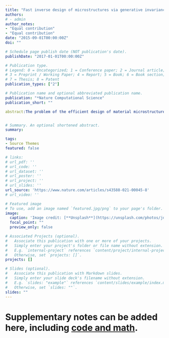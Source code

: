 ```yaml
---
title: "Fast inverse design of microstructures via generative invariance networks"
authors:
# - admin
author_notes:
- "Equal contribution"
- "Equal contribution"
date: "2015-09-01T00:00:00Z"
doi: ""

# Schedule page publish date (NOT publication's date).
publishDate: "2017-01-01T00:00:00Z"

# Publication type.
# Legend: 0 = Uncategorized; 1 = Conference paper; 2 = Journal article;
# 3 = Preprint / Working Paper; 4 = Report; 5 = Book; 6 = Book section;
# 7 = Thesis; 8 = Patent
publication_types: ["2"]

# Publication name and optional abbreviated publication name.
publication: "*Nature Computational Science"
publication_short: ""

abstract:The problem of the efficient design of material microstructures exhibiting desired properties spans a variety of engineering and science applications. The ability to rapidly generate microstructures that exhibit user-specified property distributions can transform the iterative process of traditional microstructure-sensitive design. We reformulate the microstructure design process using a constrained generative adversarial network (GAN) model. This approach explicitly encodes invariance constraints within GANs to generate two-phase morphologies for photovoltaic applications obeying design specifications: specifically, user-defined short-circuit current density and fill factor combinations. Such invariance constraints can be represented by differentiable, deep learning-based surrogates of full physics models mapping microstructures to photovoltaic properties. Furthermore, we propose a multi-fidelity surrogate that reduces expensive label requirements by a factor of five. Our framework enables the incorporation of expensive or non-differentiable constraints for the fast generation of microstructures (in 190 ms) with user-defined properties. Such proposed physics-aware data-driven methods for inverse design problems can be used to considerably accelerate the field of microstructure-sensitive design.


# Summary. An optional shortened abstract.
summary:

tags:
- Source Themes
featured: false

# links:
# url_pdf: ''
# url_code: ''
# url_dataset: ''
# url_poster: ''
# url_project: ''
# url_slides: ''
url_source: 'https://www.nature.com/articles/s43588-021-00045-8'
# url_video: ''

# Featured image
# To use, add an image named `featured.jpg/png` to your page's folder. 
image:
  caption: 'Image credit: [**Unsplash**](https://unsplash.com/photos/jdD8gXaTZsc)'
  focal_point: ""
  preview_only: false

# Associated Projects (optional).
#   Associate this publication with one or more of your projects.
#   Simply enter your project's folder or file name without extension.
#   E.g. `internal-project` references `content/project/internal-project/index.md`.
#   Otherwise, set `projects: []`.
projects: []

# Slides (optional).
#   Associate this publication with Markdown slides.
#   Simply enter your slide deck's filename without extension.
#   E.g. `slides: "example"` references `content/slides/example/index.md`.
#   Otherwise, set `slides: ""`.
slides: ""
---
```


# Supplementary notes can be added here, including [code and math](https://sourcethemes.com/academic/docs/writing-markdown-latex/).
